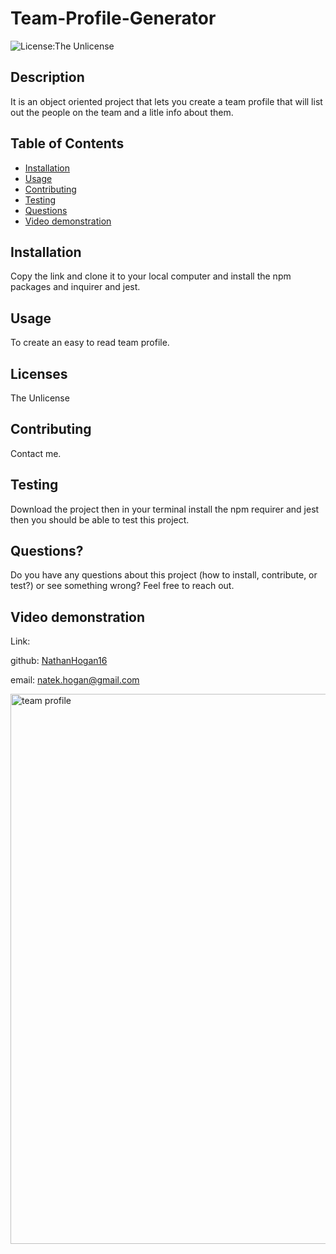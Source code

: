 
# Team-Profile-Generator
![License:The Unlicense](https://img.shields.io/badge/License-TheUnlicense-blue)
## Description
It is an object oriented project that lets you create a team profile that will list out the people on the team and a litle info about them.

## Table of Contents
* [Installation](#Installation)
* [Usage](#Usage)
* [Contributing](#Contributing)
* [Testing](#Testing)
* [Questions](#Questions?)
* [Video demonstration](#Video-demonstration)
## Installation
Copy the link and clone it to your local computer and install the npm packages and inquirer and jest.
## Usage
To create an easy to read team profile.
## Licenses
The Unlicense
## Contributing
Contact me.
## Testing
Download the project then in your terminal install the npm requirer and jest then you should be able to test this project.
## Questions?
Do you have any questions about this project (how to install, contribute, or test?) or see something wrong? 
Feel free to reach out.

## Video demonstration
Link: 
 
github: [NathanHogan16](https://github.com/NathanHogan16) 

email: natek.hogan@gmail.com


<img width="880" alt="team profile" src="https://user-images.githubusercontent.com/75545915/112773975-57ef6b80-8ff5-11eb-9165-d45850a616b5.png">
